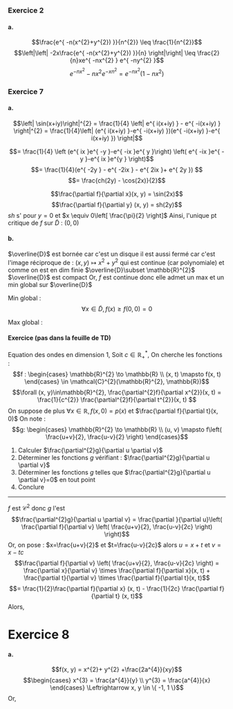 ### Exercice 2
#### a.
$$\frac{e^{ -n(x^{2}+y^{2}) }}{n^{2}} \leq \frac{1}{n^{2}}$$
$$\left|\left| -2x\frac{e^{ -n(x^{2}+y^{2}) }}{n} \right|\right| \leq \frac{2}{n}xe^{ -nx^{2} } e^{ -ny^{2} }$$
$$e^{ -nx^{2} } -nx^{2} e^{ -xn^{2} } = e^{ -nx^{2} }(1-nx^{2}) $$



### Exercice 7
#### a.
$$\left| \sin(x+iy)\right|^{2}  = \frac{1}{4} \left| e^{ i(x+iy) } - e^{ -i(x+iy) } \right|^{2} = \frac{1}{4}\left| (e^{ i(x+iy) }-e^{ -i(x+iy) })(e^{ -i(x+iy) }-e^{ i(x+iy) }) \right|$$

$$= \frac{1}{4} \left (e^{ ix }e^{ -y }-e^{ -ix }e^{ y }\right) \left( e^{ -ix }e^{ -y }-e^{ ix }e^{y } \right)$$
$$= \frac{1}{4}(e^{ -2y } - e^{ -2ix } - e^{ 2ix }+ e^{ 2y }) $$
$$= \frac{ch(2y) - \cos(2x)}{2}$$

$$\frac{\partial f}{\partial x}(x, y) = \sin(2x)$$
$$\frac{\partial f}{\partial y} (x, y) = sh(2y)$$
$sh$ s' pour $y = 0$ et $x \equiv 0\left[ \frac{\pi}{2} \right]$
Ainsi, l'unique pt critique de $f$ sur $\tilde{D}$ : $(0, 0)$

#### b.
$\overline{D}$ est bornée car c'est un disque
il est aussi fermé car c'est l'image réciproque de : 
$(x, y) \mapsto x^{2}+y^{2}$ qui est continue (car polynomiale) et comme on est en dim finie $\overline{D}\subset \mathbb{R}^{2}$ $\overline{D}$ est compact
Or, $f$ est continue donc elle admet un max et un min global sur $\overline{D}$ 

Min global : 
$$\forall x \in \tilde{D}, f(x) \geq f(0, 0)=0$$

Max global : 


#### Exercice (pas dans la feuille de TD)
Equation des ondes en dimension $1$, 
Soit $c \in \mathbb{R}_{+}^{*}$, 
On cherche les fonctions : 
$$f : \begin{cases}
\mathbb{R}^{2} \to \mathbb{R} \\
(x, t) \mapsto f(x, t)
\end{cases} \in \mathcal{C}^{2}(\mathbb{R}^{2}, \mathbb{R})$$
$$\forall (x, y)\in\mathbb{R}^{2}, \frac{\partial^{2}f}{\partial x^{2}}(x, t) = \frac{1}{c^{2}} \frac{\partial^{2}f}{\partial t^{2}}(x, t)  $$
On suppose de plus $\forall x \in \mathbb{R}, f(x, 0) = p(x)$ et $\frac{\partial f}{\partial t}(x, 0)$
On note : 
$$g: \begin{cases}
\mathbb{R}^{2} \to \mathbb{R} \\
(u, v) \mapsto f\left( \frac{u+v}{2}, \frac{u-v}{2} \right)
\end{cases}$$
1. Calculer $\frac{\partial^{2}g}{\partial u \partial v}$
2. Déterminer les fonctions $g$ vérifiant : $\frac{\partial^{2}g}{\partial u \partial v}$
3. Déterminer les fonctions $g$ telles que $\frac{\partial^{2}g}{\partial u \partial v}=0$ en tout point
4. Conclure
___
$f$ est $\mathcal{C}^{2}$ donc $g$ l'est 
$$\frac{\partial^{2}g}{\partial u \partial v}  = \frac{\partial }{\partial u}\left( \frac{\partial f}{\partial v} \left( \frac{u+v}{2}, \frac{u-v}{2c} \right) \right)$$
Or, 
on pose : $x=\frac{u+v}{2}$ et $t=\frac{u-v}{2c}$ alors $u = x+t$ et $v = x-tc$
$$\frac{\partial f}{\partial v} \left( \frac{u+v}{2}, \frac{u-v}{2c} \right) = \frac{\partial x}{\partial v}  \times \frac{\partial f}{\partial x}(x, t) + \frac{\partial t}{\partial v} \times \frac{\partial f}{\partial t}(x, t)$$
$$= \frac{1}{2}\frac{\partial f}{\partial x} (x, t) - \frac{1}{2c} \frac{\partial f}{\partial t} (x, t)$$
Alors,

# Exercice 8
#### a.
$$f(x, y) = x^{2}+ y^{2} +\frac{2a^{4}}{xy}$$
$$\begin{cases}
x^{3} = \frac{a^{4}}{y} \\
y^{3} = \frac{a^{4}}{x}
\end{cases} \Leftrightarrow  x, y \in \{ -1, 1 \}$$
Or, 
$$$$